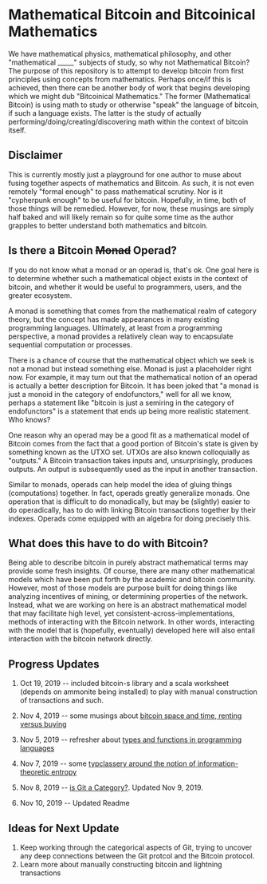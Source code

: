 # Mathematical Bitcoin and Bitcoinical Mathematics
We have mathematical physics, mathematical philosophy, and other "mathematical _____" subjects of study, so why not Mathematical Bitcoin?
The purpose of this repository is to attempt to develop bitcoin from first principles using concepts from mathematics. Perhaps once/if this is achieved, then there can be another body of work that begins developing which we might dub "Bitcoinical Mathematics." The former (Mathematical Bitcoin) is
using math to study or otherwise "speak" the language of bitcoin, if such a language exists. The latter is the study of actually performing/doing/creating/discovering math within the context of bitcoin itself. 

## Disclaimer
This is currently mostly just a playground for one author to muse about fusing together aspects of mathematics and Bitcoin. As such, it is not even remotely "formal enough" to pass mathematical scrutiny. Nor is it "cypherpunk enough" to be useful for bitcoin. Hopefully, in time, both of those things will be remedied. However, for now, these musings are simply half baked and will likely remain so for quite some time as the author grapples to better understand both mathematics and bitcoin.

## Is there a Bitcoin ~~Monad~~ Operad?
If you do not know what a monad or an operad is, that's ok. One goal here is to determine whether such a mathematical object exists in the context of bitcoin, and whether it would be useful to programmers, users, and the greater ecosystem.

A monad is something that comes from the mathematical realm of category theory, but the concept has made appearances in many existing programming
languages. Ultimately, at least from a programming perspective, a monad provides a relatively clean way to encapsulate sequential computation or processes.

There is a chance of course that the mathematical object which we seek is not a monad but instead something else. Monad is just a placeholder right now. For example, it may turn out 
that the mathematical notion of an operad is actually a better description for Bitcoin. It has been joked that "a monad is just a monoid in the category of endofunctors," well for all we know, perhaps a statement like "bitcoin is just a semiring in the category of endofunctors" is a statement that ends up being more realistic statement. Who knows?

One reason why an operad may be a good fit as a mathematical model of Bitcoin comes from the fact that a good portion of Bitcoin's state is given by something known as the UTXO set. UTXOs are also known colloquially as "outputs." A Bitcoin transaction takes inputs and, unsurprisingly, produces outputs. An output is subsequently used as the input in another transaction.

Similar to monads, operads can help model the idea of gluing things (computations) together. In fact, operads greatly generalize monads. One operation that is difficult to do monadically, but may be (slightly) easier to do operadically, has to do with linking Bitcoin transactions together by their indexes. Operads come equipped with an algebra for doing precisely this.

## What does this have to do with Bitcoin?
Being able to describe bitcoin in purely abstract mathematical terms may provide some fresh insights. Of course, there are many other mathematical models which have been put forth by the academic and bitcoin community. However, most of those models are purpose built for doing things like analyzing incentives of mining, or determining properties of the network. Instead, what we are working on here is an abstract mathematical model that may facilitate high level, yet consistent-across-implementations, methods of interacting with the Bitcoin network. In other words, interacting with the model that is (hopefully, eventually) developed here will also entail interaction with the bitcoin network directly.

## Progress Updates
1. Oct 19, 2019 -- included bitcoin-s library and a scala worksheet (depends on ammonite being installed) to play with manual construction of transactions and such.

2. Nov 4, 2019 -- some musings about [bitcoin space and time, renting versus buying](RentingVsBuying.md) 

3. Nov 5, 2019 -- refresher about [types and functions in programming languages](scala/RefresherOnTypes.sc)

4. Nov 7, 2019 -- some [typclassery around the notion of information-theoretic entropy](scala/EntropyTypeclass.sc)

5. Nov 8, 2019 -- [is Git a Category?](CategoricalGit.md). Updated Nov 9, 2019.

6. Nov 10, 2019 -- Updated Readme

## Ideas for Next Update
1. Keep working through the categorical aspects of Git, trying to uncover any deep connections between the Git protcol and the Bitcoin protocol.
2. Learn more about manually constructing bitcoin and lightning transactions

